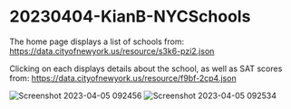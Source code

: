 # 20230404-KianB-NYCSchools

The home page displays a list of schools from: https://data.cityofnewyork.us/resource/s3k6-pzi2.json

Clicking on each displays details about the school, as well as SAT scores from: https://data.cityofnewyork.us/resource/f9bf-2cp4.json

![Screenshot 2023-04-05 092456](https://user-images.githubusercontent.com/56659828/230143921-5ab97460-37f2-4b83-ad9a-6b44b75105f9.png)
![Screenshot 2023-04-05 092534](https://user-images.githubusercontent.com/56659828/230143929-dc3c58d7-74ca-4159-b330-792285fac0b6.png)
